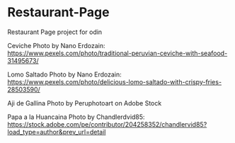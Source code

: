 # Restaurant-Page

Restaurant Page project for odin

Ceviche Photo by Nano Erdozain: https://www.pexels.com/photo/traditional-peruvian-ceviche-with-seafood-31495673/

Lomo Saltado Photo by Nano Erdozain: https://www.pexels.com/photo/delicious-lomo-saltado-with-crispy-fries-28503590/

Aji de Gallina Photo by Peruphotoart on Adobe Stock

Papa a la Huancaina Photo by Chandlerdvid85: https://stock.adobe.com/pe/contributor/204258352/chandlervid85?load_type=author&prev_url=detail
